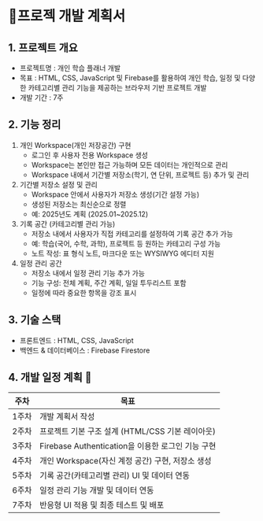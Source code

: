 # 📌프로젝 개발 계획서
## 1. 프로젝트 개요
- 프로젝트명 : 개인 학습 플래너 개발
- 목표 : HTML, CSS, JavaScript 및 Firebase를 활용하여 개인 학습, 일정 및 다양한 카테고리별 관리 기능을 제공하는 브라우저 기반 프로젝트 개발
- 개발 기간 : 7주

## 2. 기능 정리
1. 개인 Workspace(개인 저장공간) 구현
   - 로그인 후 사용자 전용 Workspace 생성
   - Workspace는 본인만 접근 가능하며 모든 데이터는 개인적으로 관리
   - Workspace 내에서 기간별 저장소(학기, 연 단위, 프로젝트 등) 추가 및 관리
2. 기간별 저장소 설정 및 관리
   - Workspace 안에서 사용자가 저장소 생성(기간 설정 가능)
   - 생성된 저장소는 최신순으로 정렬
   - 예: 2025년도 계획 (2025.01~2025.12)
3. 기록 공간 (카테고리별 관리 가능)
   - 저장소 내에서 사용자가 직접 카테고리를 설정하여 기록 공간 추가 가능
   - 예: 학습(국어, 수학, 과학), 프로젝트 등 원하는 카테고리 구성 가능
   - 노트 작성: 표 형식 노트, 마크다운 또는 WYSIWYG 에디터 지원
4. 일정 관리 공간
   - 저장소 내에서 일정 관리 기능 추가 가능
   - 기능 구성: 전체 계획, 주간 계획, 일일 투두리스트 포함
   - 일정에 따라 중요한 항목을 강조 표시

## 3. 기술 스택
- 프론트엔드 : HTML, CSS, JavaScript
- 백엔드 & 데이터베이스 : Firebase Firestore

## 4. 개발 일정 계획 📆
|주차|목표|
|-------|-------|
|1주차|개발 계획서 작성|
|2주차|프로젝트 기본 구조 설계 (HTML/CSS 기본 레이아웃)|
|3주차|Firebase Authentication을 이용한 로그인 기능 구현|
|4주차|개인 Workspace(자신 계정 공간) 구현, 저장소 생성|
|5주차|기록 공간(카테고리별 관리) UI 및 데이터 연동|
|6주차|일정 관리 기능 개발 및 데이터 연동|
|7주차|반응형 UI 적용 및 최종 테스트 및 배포|
